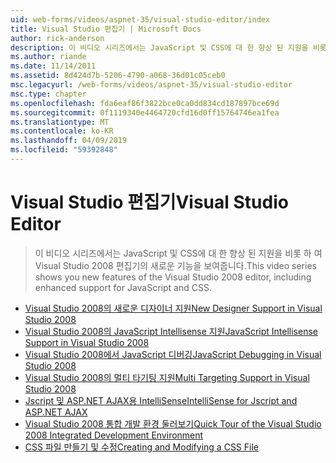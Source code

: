 ```yaml
---
uid: web-forms/videos/aspnet-35/visual-studio-editor/index
title: Visual Studio 편집기 | Microsoft Docs
author: rick-anderson
description: 이 비디오 시리즈에서는 JavaScript 및 CSS에 대 한 향상 된 지원을 비롯 하 여 Visual Studio 2008 편집기의 새로운 기능을 보여줍니다.
ms.author: riande
ms.date: 11/14/2011
ms.assetid: 8d424d7b-5206-4790-a068-36d01c05ceb0
msc.legacyurl: /web-forms/videos/aspnet-35/visual-studio-editor
msc.type: chapter
ms.openlocfilehash: fda6eaf86f3822bce0ca0dd834cd187897bce69d
ms.sourcegitcommit: 0f1119340e4464720cfd16d0ff15764746ea1fea
ms.translationtype: MT
ms.contentlocale: ko-KR
ms.lasthandoff: 04/09/2019
ms.locfileid: "59392848"
---
```

# <a name="visual-studio-editor"></a><span data-ttu-id="aae69-103">Visual Studio 편집기</span><span class="sxs-lookup"><span data-stu-id="aae69-103">Visual Studio Editor</span></span>

> <span data-ttu-id="aae69-104">이 비디오 시리즈에서는 JavaScript 및 CSS에 대 한 향상 된 지원을 비롯 하 여 Visual Studio 2008 편집기의 새로운 기능을 보여줍니다.</span><span class="sxs-lookup"><span data-stu-id="aae69-104">This video series shows you new features of the Visual Studio 2008 editor, including enhanced support for JavaScript and CSS.</span></span>


- [<span data-ttu-id="aae69-105">Visual Studio 2008의 새로운 디자이너 지원</span><span class="sxs-lookup"><span data-stu-id="aae69-105">New Designer Support in Visual Studio 2008</span></span>](new-designer-support-in-visual-studio-2008.md)
- [<span data-ttu-id="aae69-106">Visual Studio 2008의 JavaScript Intellisense 지원</span><span class="sxs-lookup"><span data-stu-id="aae69-106">JavaScript Intellisense Support in Visual Studio 2008</span></span>](javascript-intellisense-support-in-visual-studio-2008.md)
- [<span data-ttu-id="aae69-107">Visual Studio 2008에서 JavaScript 디버깅</span><span class="sxs-lookup"><span data-stu-id="aae69-107">JavaScript Debugging in Visual Studio 2008</span></span>](javascript-debugging-in-visual-studio-2008.md)
- [<span data-ttu-id="aae69-108">Visual Studio 2008의 멀티 타기팅 지원</span><span class="sxs-lookup"><span data-stu-id="aae69-108">Multi Targeting Support in Visual Studio 2008</span></span>](multi-targeting-support-in-visual-studio-2008.md)
- [<span data-ttu-id="aae69-109">Jscript 및 ASP.NET AJAX용 IntelliSense</span><span class="sxs-lookup"><span data-stu-id="aae69-109">IntelliSense for Jscript and ASP.NET AJAX</span></span>](intellisense-for-jscript-and-aspnet-ajax.md)
- [<span data-ttu-id="aae69-110">Visual Studio 2008 통합 개발 환경 둘러보기</span><span class="sxs-lookup"><span data-stu-id="aae69-110">Quick Tour of the Visual Studio 2008 Integrated Development Environment</span></span>](quick-tour-of-the-visual-studio-2008-integrated-development-environment.md)
- [<span data-ttu-id="aae69-111">CSS 파일 만들기 및 수정</span><span class="sxs-lookup"><span data-stu-id="aae69-111">Creating and Modifying a CSS File</span></span>](creating-and-modifying-a-css-file.md)
